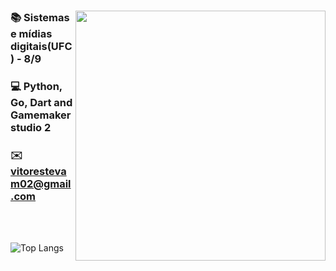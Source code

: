 <div align="center" />

<img align="right" src="https://github.githubassets.com/images/mona-loading-default.gif" width="400"/>

<div align="left" />

### 📚 Sistemas e mídias digitais(UFC) - 8/9
### 💻 Python, Go, Dart and Gamemaker studio 2
### ✉️ vitorestevam02@gmail.com

<br/>
<br/>

![Top Langs](https://github-readme-stats.vercel.app/api/top-langs/?username=vitorestevam&layout=compact&langs_count=3)
